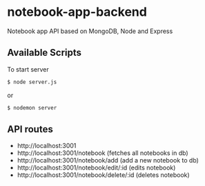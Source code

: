 # notebook-app-backend

Notebook app API based on MongoDB, Node and Express

## Available Scripts

To start server

```sh
$ node server.js
```

or

```sh
$ nodemon server
```

## API routes

- http://localhost:3001
- http://localhost:3001/notebook (fetches all notebooks in db)
- http://localhost:3001/notebook/add (add a new notebook to db)
- http://localhost:3001/notebook/edit/:id (edits notebook)
- http://localhost:3001/notebook/delete/:id (deletes notebook)
